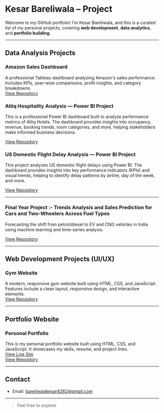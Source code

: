 # Kesar Bareliwala – Project 

Welcome to my GitHub portfolio! I'm Kesar Bareliwala, and this is a curated list of my personal projects, covering **web development**, **data analytics**, and **portfolio building**.


---

## Data Analysis Projects

### Amazon Sales Dashboard  
A professional Tableau dashboard analyzing Amazon's sales performance. Includes KPIs, year-wise comparisons, profit insights, and category breakdowns.  
[View Repository](https://github.com/Kesar2208/Amazon-Sales-Tableau-Dashboard)

### Atliq Hospitality Analysis — Power BI Project
This is a professional Power BI dashboard built to analyze performance metrics of Atliq Hotels. The dashboard provides insights into occupancy, revenue, booking trends, room categories, and more, helping stakeholders make informed business decisions.

[View Repository](https://github.com/Kesar2208/Atliq-Hospitality-Analysis)

### US Domestic Flight Delay Analysis — Power BI Project
This project analyzes US domestic flight delays using Power BI. The dashboard provides insights into key performance indicators (KPIs) and visual trends, helping to identify delay patterns by airline, day of the week, and more.

[View Repository](https://github.com/Kesar2208/US-Domestic-Flight-Delay-Analysis)

---

### Final Year Project :- Trends Analysis and Sales Prediction for Cars and Two-Wheelers Across Fuel Types

Forecasting the shift from petrol/diesel to EV and CNG vehicles in India using machine learning and time-series analysis.

[View Repository](https://github.com/Kesar2208/final-year-project)

---

## Web Development Projects (UI/UX)

### Gym Website  
A modern, responsive gym website built using HTML, CSS, and JavaScript. Features include a clean layout, responsive design, and interactive elements.  
[View Repository](https://github.com/Kesar2208/figma-website-design)


---

## Portfolio Website

### Personal Portfolio  
This is my personal portfolio website built using HTML, CSS, and JavaScript. It showcases my skills, resume, and project links.  
[View Live Site](https://kesar2208.github.io/portfolio)  
[View Repository](https://github.com/kesar2208/portfolio)


---

## Contact

- Email: bareliwalakesar4262@gmail.com  

---

> Feel free to explore









